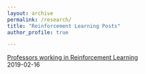 ```yaml
---
layout: archive
permalink: /research/
title: "Reinforcement Learning Posts"
author_profile: true

---
```


[Professors working in Reinforcement Learning](https://rupalibhati.github.io/RL-profs/)  
2019-02-16